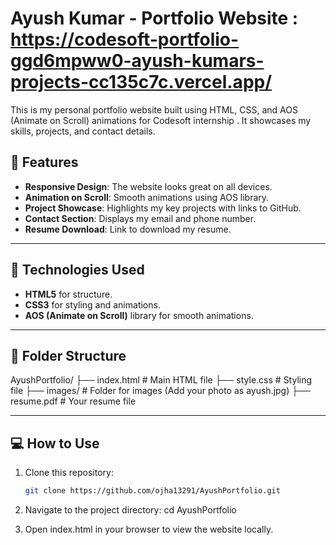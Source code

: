 # Ayush Kumar - Portfolio Website : https://codesoft-portfolio-ggd6mpww0-ayush-kumars-projects-cc135c7c.vercel.app/

This is my personal portfolio website built using HTML, CSS, and AOS (Animate on Scroll) animations for Codesoft internship . It showcases my skills, projects, and contact details.

## 🌟 Features
- **Responsive Design**: The website looks great on all devices.
- **Animation on Scroll**: Smooth animations using AOS library.
- **Project Showcase**: Highlights my key projects with links to GitHub.
- **Contact Section**: Displays my email and phone number.
- **Resume Download**: Link to download my resume.

---

## 🚀 Technologies Used
- **HTML5** for structure.
- **CSS3** for styling and animations.
- **AOS (Animate on Scroll)** library for smooth animations.

---

## 📂 Folder Structure
AyushPortfolio/ ├── index.html # Main HTML file ├── style.css # Styling file ├── images/ # Folder for images (Add your photo as ayush.jpg) ├── resume.pdf # Your resume file


---

## 💻 How to Use
1. Clone this repository:
   ```bash
   git clone https://github.com/ojha13291/AyushPortfolio.git

2. Navigate to the project directory:
  cd AyushPortfolio

3. Open index.html in your browser to view the website locally.
